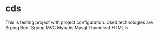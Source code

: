 # cds
This is testing project with project configuration.
Used technologies are
  Srping Boot
  Srping MVC
  Mybatis
  Mysql
  Thymeleaf
  HTML 5
